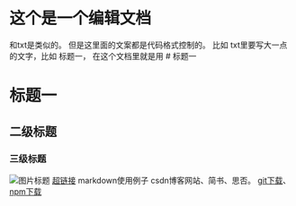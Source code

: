 # 这个是一个编辑文档
和txt是类似的。 但是这里面的文案都是代码格式控制的。
比如 txt里要写大一点的文字，比如 标题一， 在这个文档里就是用 # 标题一
# 标题一
## 二级标题
### 三级标题
![图片标题](图片链接)
[超链接](地址)
markdown使用例子 csdn博客网站、简书、思否。
[git下载](https://git-scm.com/downloads)、
[npm下载](http://nodejs.cn/download/)